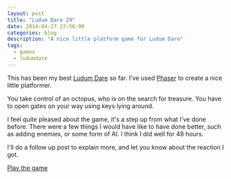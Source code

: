 ```yaml
---
layout: post
title: "Ludum Dare 29"
date: 2014-04-27 23:56:00
categories: blog
description: "A nice little platform game for Ludum Dare"
tags:
  - games
  - ludumdare
---
```


This has been my best [Ludum Dare][ludum] so far. I've used [Phaser][phaser] to create a nice little platformer.

You take control of an octopus, who is on the search for treasure. You have to open gates on your way using keys lying around.

I feel quite pleased about the game, it's a step up from what I've done before. There were a few things I would have like to have done better, such as adding enemies, or some form of AI. I think I did well for 48 hours.

I'll do a follow up post to explain more, and let you know about the reaction I got.

[Play the game][entry]

[ludum]:  http://www.ludumdare.com/compo/
[entry]:  http://www.ludumdare.com/compo/ludum-dare-29/?action=preview&uid=14756
[phaser]: http://phaser.io/
